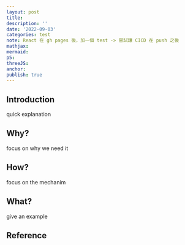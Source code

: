 ```yaml
---
layout: post
title:
description: ''
date: '2022-09-03'
categories: test
note: React 在 gh pages 後，加一個 test -> 嘗試讓 CICD 在 push 之後
mathjax:
mermaid:
p5:
threeJS:
anchor:
publish: true
---
```


## Introduction

quick explanation

## Why?

focus on why we need it

## How?

focus on the mechanim

## What?

give an example

## Reference
